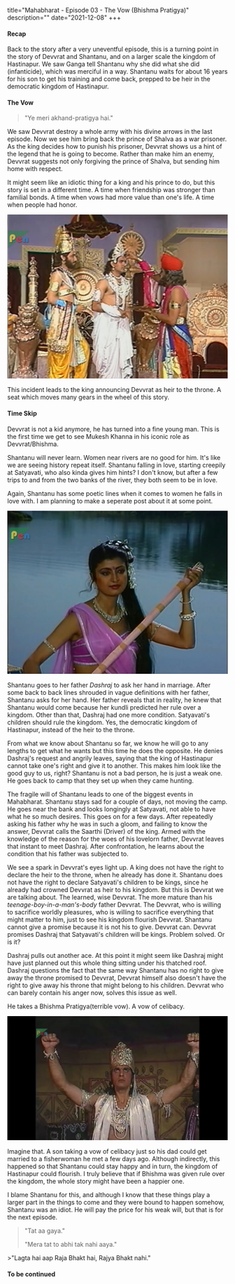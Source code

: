 title="Mahabharat - Episode 03 - The Vow (Bhishma Pratigya)"
description=""
date="2021-12-08"
+++
#### Recap

Back to the story after a very uneventful episode, this is a turning point in
the story of Devvrat and Shantanu, and on a larger scale the kingdom of
Hastinapur. We saw Ganga tell Shantanu why she did what she did (infanticide),
which was merciful in a way. Shantanu waits for about 16 years for his son to
get his training and come back, prepped to be heir in the democratic kingdom of
Hastinapur. 

#### The Vow

>"Ye meri akhand-pratigya hai."

We saw Devvrat destroy a whole army with his divine arrows in the last episode.
Now we see him bring back the prince of Shalva as a war prisoner. As the king
decides how to punish his prisoner, Devvrat shows us a hint of the legend that
he is going to become. Rather than make him an enemy, Devvrat suggests not only
forgiving the prince of Shalva, but sending him home with respect. 

It might seem like an idiotic thing for a king and his prince to do, but this
story is set in a different time. A time when friendship was stronger than
familial bonds. A time when vows had more value than one's life. A time when
people had honor.


![Devvrat is announced future king](/static/images/mahabharat/ep3_1.webp)

This incident leads to the king announcing Devvrat as heir to the throne. A seat which moves many gears in the wheel of this story.

#### Time Skip

Devvrat is not a kid anymore, he has turned into a fine young man. This is the
first time we get to see Mukesh Khanna in his iconic role as Devvrat/Bhishma. 

Shantanu will never learn. Women near rivers are no good for him. It's like we
are seeing history repeat itself. Shantanu falling in love, starting creepily
at Satyavati, who also kinda gives him hints? I don't know, but after a few
trips to and from the two banks of the river, they both seem to be in love. 

Again, Shantanu has some poetic lines when it comes to women he falls in love
with. I am planning to make a seperate post about it at some point. 

![Satyavati](/static/images/mahabharat/ep3_2.webp)

Shantanu goes to her father *Dashraj* to ask her hand in marriage. After some
back to back lines shrouded in vague definitions with her father, Shantanu asks
for her hand. Her father reveals that in reality, he knew that Shantanu would
come because her kundli predicted her rule over a kingdom. Other than that,
Dashraj had one more condition. Satyavati's children should rule the kingdom.
Yes, the democratic kingdom of Hastinapur, instead of the heir to the throne. 

From what we know about Shantanu so far, we know he will go to any lengths to
get what he wants but this time he does the opposite. He denies Dashraj's
request and angrily leaves, saying that the king of Hastinapur cannot take
one's right and give it to another. This makes him look like the good guy to
us, right? Shantanu is not a bad person, he is just a weak one. He goes back to
camp that they set up when they came hunting.

The fragile will of Shantanu leads to one of the biggest events in Mahabharat.
Shantanu stays sad for a couple of days, not moving the camp. He goes near the
bank and looks longingly at Satyavati, not able to have what he so much
desires. This goes on for a few days. After repeatedly asking his father why he
was in such a gloom, and failing to know the answer, Devvrat calls the Saarthi
(Driver) of the king. Armed with the knowledge of the reason for the woes of
his lovelorn father, Devvrat leaves that instant to meet Dashraj. After
confrontation, he learns about the condition that his father was subjected to.

We see a spark in Devvrat's eyes light up. A king does not have the right to
declare the heir to the throne, when he already has done it. Shantanu does not
have the right to declare Satyavati's children to be kings, since he already
had crowned Devvrat as heir to his kingdom. But this is Devvrat we are talking
about. The learned, wise Devvrat. The more mature than his
*teenage-boy-in-a-man's-body* father Devvrat. The Devvrat, who is willing to
sacrifice worldly pleasures, who is willing to sacrifice everything that might
matter to him, just to see his kingdom flourish Devvrat. Shantanu cannot give a
promise because it is not his to give. Devvrat can. Devvrat promises Dashraj
that Satyavati's children will be kings. Problem solved. Or is it?

Dashraj pulls out another ace. At this point it might seem like Dashraj might
have just planned out this whole thing sitting under his thatched roof. Dashraj
questions the fact that the same way Shantanu has no right to give away the
throne promised to Devvrat, Devvrat himself also doesn't have the right to give
away his throne that might belong to his children. Devvrat who can barely
contain his anger now, solves this issue as well. 

He takes a Bhishma Pratigya(terrible vow). A vow of celibacy. 

![Bhishma Pratigya](/static/images/mahabharat/ep3_3.webp)

Imagine that. A son taking a vow of celibacy just so his dad could get married
to a fisherwoman he met a few days ago. Although indirectly, this happened so
that Shantanu could stay happy and in turn, the kingdom of Hastinapur could
flourish. I truly believe that if Bhishma was given rule over the kingdom, the
whole story might have been a happier one.

I blame Shantanu for this, and although I know that these things play a larger
part in the things to come and they were bound to happen somehow, Shantanu was
an idiot. He will pay the price for his weak will, but that is for the next
episode.

>"Tat aa gaya." 
>
>"Mera tat to abhi tak nahi aaya."
<div></div>
>"Lagta hai aap Raja Bhakt hai, Rajya Bhakt nahi."

#### To be continued

